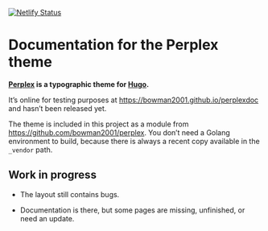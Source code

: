 [![Netlify Status](https://api.netlify.com/api/v1/badges/6594a2dd-776a-40a0-a6c5-7ea2dc7c664e/deploy-status)](https://app.netlify.com/sites/zen-bhaskara-590b05/deploys)

# Documentation for the Perplex theme

**[Perplex](https://github.com/bowman2001/perplex) is a typographic theme for [Hugo](https://gohugo.io).**

It’s online for testing purposes at <https://bowman2001.github.io/perplexdoc> and hasn’t been released yet.

The theme is included in this project as a module from <https://github.com/bowman2001/perplex>. You don’t need a Golang environment to build, because there is always a recent copy available in the `_vendor` path.

## Work in progress

- The layout still contains bugs.

- Documentation is there, but some pages are missing, unfinished, or need an update.
